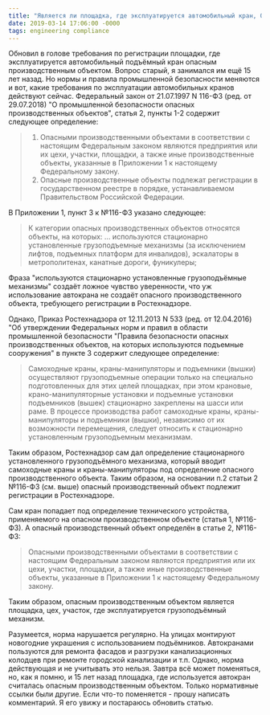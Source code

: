 ```yaml
---
title: "Является ли площадка, где эксплуатируется автомобильный кран, ОПО?"
date: 2019-03-14 17:06:00 -0000
tags: engineering compliance
---
```


Обновил в голове требования по регистрации площадки, где эксплуатируется автомобильный подъёмный кран опасным производственным объектом. Вопрос старый, я занимался им ещё 15 лет назад. Но нормы и правила промышленной безопасности меняются и вот, какие требования по эксплуатации автомобильных кранов действуют сейчас. 
Федеральный закон от 21.07.1997 N  116-ФЗ (ред. от 29.07.2018) "О промышленной безопасности  опасных производственных объектов", статья 2, пункты 1-2 содержит следующее определение:

> 1. Опасными производственными объектами в соответствии с настоящим  Федеральным законом являются предприятия или их цехи, участки, площадки, а также иные  производственные объекты, указанные в Приложении 1 к настоящему Федеральному закону.
> 2. Опасные производственные объекты подлежат регистрации в государственном  реестре в порядке, устанавливаемом Правительством Российской Федерации.

В Приложении 1, пункт 3 к №116-ФЗ указано следующее:

> К категории опасных производственных объектов относятся объекты, на которых:
> ...
> используются стационарно установленные грузоподъемные механизмы (за  исключением лифтов, подъемных платформ для инвалидов), эскалаторы в метрополитенах,  канатные дороги, фуникулеры;

Фраза "используются стационарно установленные грузоподъёмные механизмы" создаёт ложное чувство уверенности, что уж использование автокрана не создаёт опасного производственного объекта, требующего регистрации в Ростехнадзоре.

Однако, Приказ Ростехнадзора от 12.11.2013 N  533 (ред. от 12.04.2016) "Об утверждении Федеральных норм  и правил в области промышленной  безопасности "Правила безопасности опасных производственных объектов, на  которых используются подъемные  сооружения" в пункте 3 содержит следующее определение:

> Самоходные краны, краны-манипуляторы и подъемники (вышки) осуществляют  грузоподъемные операции только на специально подготовленных для этих целей площадках, при  этом крановые, крано-манипуляторные установки и подъемные установки подъемников (вышек)  стационарно закреплены на шасси или раме. В процессе производства работ самоходные краны, краны-манипуляторы и подъемники (вышки), независимо от их возможности  перемещения, следует относить к стационарно установленным грузоподъемным механизмам.

Таким образом, Ростехнадзор сам дал определение стационарного установленного грузоподъёмного механизма, который вводит самоходные краны и краны-манипуляторы под определение опасного производственного объекта. Таким образом, на основании п.2 статьи 2 №116-ФЗ (см. выше) опасный производственный объект подлежит регистрации в Ростехнадзоре. 

Сам кран попадает под определение технического устройства, применяемого на опасном производственном объекте (статья 1, №116-ФЗ). А опасный производственный объект определён в статье 2, №116-ФЗ:

> Опасными производственными объектами в соответствии с настоящим  Федеральным законом являются предприятия или их цехи, участки, площадки, а также иные  производственные объекты, указанные в Приложении 1 к настоящему Федеральному закону.

Таким образом, опасным производственным объектом является площадка, цех, участок, где эксплуатируется грузоподъёмный механизм.

Разумеется, норма нарушается регулярно. На улицах монтируют новогодние украшения с использованием подъёмников. Автокранами пользуются для ремонта фасадов и разгрузки канализационных колодцев при ремонте городской канализации и т.п. Однако, норма действующая и не учитывать это нельзя. Завтра всё может поменяться, но, как я помню, и 15 лет назад площадка, где используется автокран считалась опасным производственным объектом. Только нормативные ссылки были другие. Если что-то поменяется - прошу написать комментарий. Я его увижу и постараюсь обновить статью.